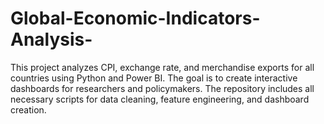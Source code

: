 # Global-Economic-Indicators-Analysis-
This project analyzes CPI, exchange rate, and merchandise exports for all countries using Python and Power BI. The goal is to create interactive dashboards for researchers and policymakers. The repository includes all necessary scripts for data cleaning, feature engineering, and dashboard creation.

